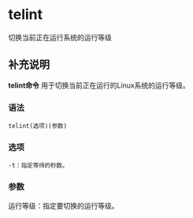 telint
===

切换当前正在运行系统的运行等级

## 补充说明

**telint命令** 用于切换当前正在运行的Linux系统的运行等级。

###  语法

```
telint(选项)(参数)
```

###  选项

```
-t：指定等待的秒数。
```

###  参数

运行等级：指定要切换的运行等级。


